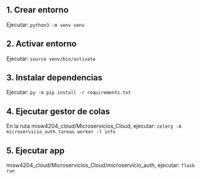 ## 1. Crear entorno
Ejecutar:
`python3 -m venv venv`

## 2. Activar entorno
Ejecutar:
`source venv/bin/activate`

## 3. Instalar dependencias
Ejecutar:
`py -m pip install -r requirements.txt`

## 4. Ejecutar gestor de colas
En la ruta misw4204_cloud/Microservicios_Cloud, ejecutar:
`celery -A microservicio_auth.tareas worker -l info`

## 5. Ejecutar app
misw4204_cloud/Microservicios_Cloud/microservicio_auth, ejecutar:
`flask run`
